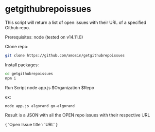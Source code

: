 # getgithubrepoissues

This script will return a list of open issues with their URL of a specified Github repo.

Prerequisites:
node (tested on v14.11.0)

Clone repo:

```bash
git clone https://github.com/amosin/getgithubrepoissues
```

Install packages:

```bash
cd getgithubrepoissues
npm i
```

Run Script
node app.js $Organization $Repo

ex:

```bash
node app.js algorand go-algorand
```

Result is a JSON with all the OPEN repo issues with their respective URL

{
'Open Issue title': 'URL'
}
